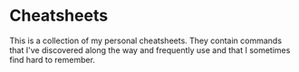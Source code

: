 # Cheatsheets

This is a collection of my personal cheatsheets.
They contain commands that I've discovered along the way and frequently use and that I sometimes find hard to remember.
